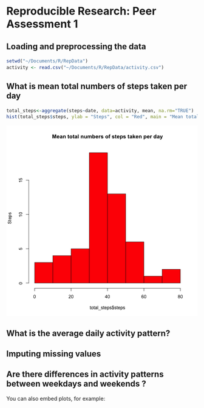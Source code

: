 Reproducible Research: Peer Assessment 1
========================================================

## Loading and preprocessing the data


```r
setwd("~/Documents/R/RepData")
activity <- read.csv("~/Documents/R/RepData/activity.csv")
```


## What is  mean total numbers of steps taken per day


```r
total_steps<-aggregate(steps~date, data=activity, mean, na.rm="TRUE")
hist(total_steps$steps, ylab = "Steps", col = "Red", main = "Mean total numbers of steps taken per day")
```

![plot of chunk unnamed-chunk-2](figure/unnamed-chunk-2.png) 

## What is the average daily activity pattern?



## Imputing missing values

## Are there differences in activity patterns between weekdays and weekends ?





You can also embed plots, for example:




